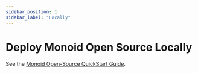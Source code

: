 ```yaml
---
sidebar_position: 1
sidebar_label: "Locally"
---
```


# Deploy Monoid Open Source Locally

See the [Monoid Open-Source QuickStart Guide](/monoid-open-source-quick-start/deploy-monoid.md).
